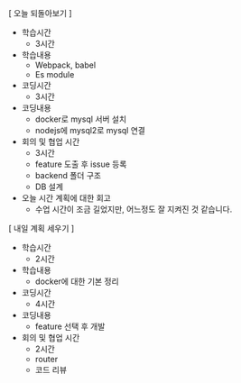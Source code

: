[ 오늘 되돌아보기 ]

- 학습시간
  - 3시간
- 학습내용
  - Webpack, babel
  - Es module
- 코딩시간
  - 3시간
- 코딩내용
  - docker로 mysql 서버 설치
  - nodejs에 mysql2로 mysql 연결
- 회의 및 협업 시간
  - 3시간
  - feature 도출 후 issue 등록
  - backend 폴더 구조
  - DB 설계
- 오늘 시간 계획에 대한 회고
  - 수업 시간이 조금 길었지만, 어느정도 잘 지켜진 것 같습니다.

[ 내일 계획 세우기 ]

- 학습시간
  - 2시간
- 학습내용
  - docker에 대한 기본 정리
- 코딩시간
  - 4시간
- 코딩내용
  - feature 선택 후 개발
- 회의 및 협업 시간
  - 2시간
  - router
  - 코드 리뷰
